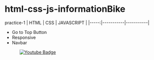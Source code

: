 # html-css-js-informationBike
practice-1
| HTML | CSS | JAVASCRIPT     |
|-----:|-----------|-----------|

<ul>
  <li> Go to Top Button</li>
  <li> Responsive </li>
  <li> Navbar </li>
<ul/>  
  
 <a href="">
    <img src="![image](https://github.com/Earfi/html-css-js-informationBike/assets/129359335/08bea31c-b035-46fc-944a-13605c4d26da)" alt="Youtube Badge" />
  </a>
